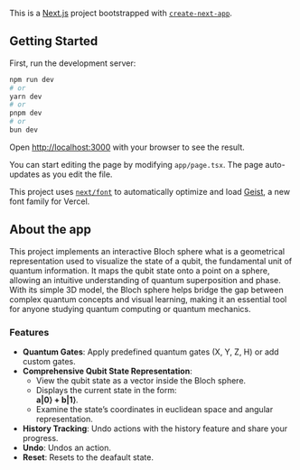 This is a [Next.js](https://nextjs.org) project bootstrapped with [`create-next-app`](https://nextjs.org/docs/app/api-reference/cli/create-next-app).

## Getting Started

First, run the development server:

```bash
npm run dev
# or
yarn dev
# or
pnpm dev
# or
bun dev
```

Open [http://localhost:3000](http://localhost:3000) with your browser to see the result.

You can start editing the page by modifying `app/page.tsx`. The page auto-updates as you edit the file.

This project uses [`next/font`](https://nextjs.org/docs/app/building-your-application/optimizing/fonts) to automatically optimize and load [Geist](https://vercel.com/font), a new font family for Vercel.

## About the app

This project implements an interactive Bloch sphere what is a geometrical representation used to visualize the state of a qubit, the fundamental unit of quantum information. It maps the qubit state onto a point on a sphere, allowing an intuitive understanding of quantum superposition and phase. With its simple 3D model, the Bloch sphere helps bridge the gap between complex quantum concepts and visual learning, making it an essential tool for anyone studying quantum computing or quantum mechanics.

### Features
- **Quantum Gates**: Apply predefined quantum gates (X, Y, Z, H) or add custom gates.
- **Comprehensive Qubit State Representation**:  
  - View the qubit state as a vector inside the Bloch sphere.  
  - Displays the current state in the form:  
    **a|0⟩ + b|1⟩**.  
  - Examine the state’s coordinates in euclidean space and angular representation.
- **History Tracking**: Undo actions with the history feature and share your progress.
- **Undo**: Undos an action.
- **Reset**: Resets to the deafault state.

